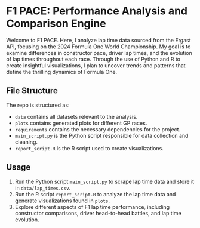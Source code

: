 # F1 PACE: Performance Analysis and Comparison Engine

Welcome to F1 PACE. Here, I analyze lap time data sourced from the
Ergast API, focusing on the 2024 Formula One World Championship. My goal is to
examine differences in constructor pace, driver lap times, and the
evolution of lap times throughout each race. Through the use of
Python and R to create insightful visualizations, I plan to uncover
trends and patterns that define the thrilling dynamics of Formula One.

## File Structure

The repo is structured as:

- `data` contains all datasets relevant to the analysis.
- `plots` contains generated plots for different GP races.
- `requirements` contains the necessary dependencies for the project.
- `main_script.py` is the Python script responsible for data collection and cleaning.
- `report_script.R` is the R script used to create visualizations.

## Usage

1. Run the Python script `main_script.py` to scrape lap time data and store
   it in `data/lap_times.csv`.
2. Run the R script `report_script.R` to analyze the lap time data and generate
   visualizations found in `plots`.
3. Explore different aspects of F1 lap time performance, including
   constructor comparisons, driver head-to-head battles, and lap time evolution.
